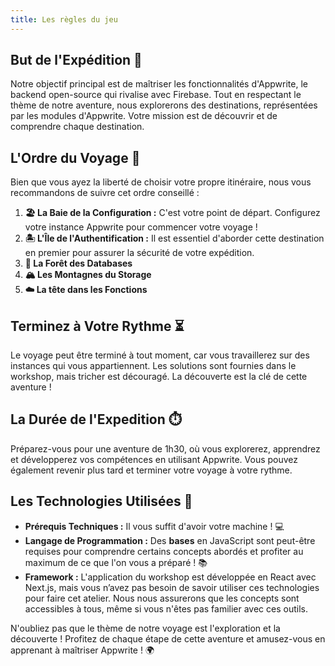 ```yaml
---
title: Les règles du jeu
---
```


<Hero 
  title="Les règles du jeu !" 
  image="/assets/workshop/introduction/rules.jpeg" 
  description="Avant d'embarquer pour cette aventure au cœur du backend open-source, permettez-nous de vous guider à travers les règles et l'objectif de ce voyage captivant 🧭 Dans cette section, vous découvrirez les directives essentielles pour naviguer dans ce workshop et atteindre les sommets de la maîtrise d'Appwrite. Nous vous invitons à plonger dans les détails et à vous familiariser avec les règles du jeu, les étapes du voyage, et les défis qui vous attendent ! 👨🏼‍✈️"
/>

## **But de l'Expédition** 🌟

Notre objectif principal est de maîtriser les fonctionnalités d'Appwrite, le backend open-source qui rivalise avec
Firebase. Tout en respectant le thème de notre aventure, nous explorerons des destinations, représentées par les modules
d'Appwrite. Votre mission est de découvrir et de comprendre chaque destination.

## **L'Ordre du Voyage** 🧭

Bien que vous ayez la liberté de choisir votre propre itinéraire, nous vous recommandons de suivre cet ordre conseillé :

1. **🏖️ La Baie de la Configuration :** C'est votre point de départ. Configurez votre instance Appwrite pour commencer
   votre voyage !
2. **🏝️ L'Île de l'Authentification :** Il est essentiel d'aborder cette destination en premier pour assurer la sécurité
   de votre expédition.
3. **🌳 La Forêt des Databases**
4. **🏔️ Les Montagnes du Storage**
5. **☁️ La tête dans les Fonctions**

## **Terminez à Votre Rythme** ⏳

Le voyage peut être terminé à tout moment, car vous travaillerez sur des instances qui vous appartiennent. Les solutions
sont fournies dans le workshop, mais tricher est découragé. La découverte est la clé de cette aventure !

## La Durée de l'Expedition ⏱️

Préparez-vous pour une aventure de 1h30, où vous explorerez, apprendrez et développerez vos compétences en utilisant
Appwrite. Vous pouvez également revenir plus tard et terminer votre voyage à votre rythme.

## Les Technologies Utilisées 🧰

- **Prérequis Techniques :** Il vous suffit d'avoir votre machine ! 💻
- **Langage de Programmation :** Des **bases** en JavaScript sont peut-être requises pour comprendre certains concepts
  abordés et profiter au maximum de ce que l'on vous a préparé ! 📚
- **Framework :** L'application du workshop est développée en React avec Next.js, mais vous n’avez pas besoin de savoir
  utiliser ces technologies pour faire cet atelier. Nous nous assurerons que les concepts sont accessibles à tous, même
  si vous n'êtes pas familier avec ces outils.

N'oubliez pas que le thème de notre voyage est l'exploration et la découverte ! Profitez de chaque étape de cette
aventure et amusez-vous en apprenant à maîtriser Appwrite ! 🌍
